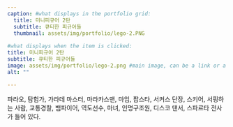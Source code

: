 ```yaml
---
caption: #what displays in the portfolio grid:
  title: 미니피규어 2탄
  subtitle: 큐티한 피규어들
  thumbnail: assets/img/portfolio/lego-2.PNG
  
#what displays when the item is clicked:
title: 미니피규어 2탄
subtitle: 큐티한 피규어들
image: assets/img/portfolio/lego-2.png #main image, can be a link or a file in assets/img/portfolio
alt: ""

---
```

파라오, 탐험가, 가라데 마스터, 마라카스맨, 마임, 팝스타, 서커스 단장, 스키어, 서핑하는 사람, 교통경찰, 뱀파이어, 역도선수, 마녀, 인명구조원, 디스코 댄서, 스파르타 전사가 들어 있다.